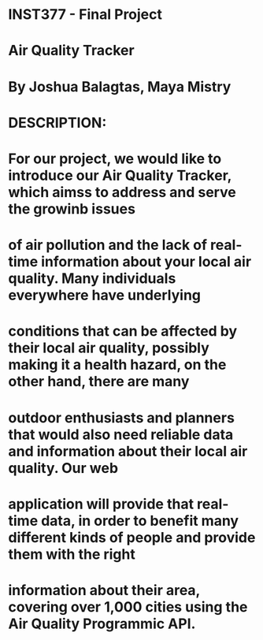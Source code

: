 # INST377 - Final Project

# Air Quality Tracker
# By Joshua Balagtas, Maya Mistry

# DESCRIPTION:
# For our project, we would like to introduce our Air Quality Tracker, which aimss to address and serve the growinb issues
# of air pollution and the lack of real-time information about your local air quality. Many individuals everywhere have underlying
# conditions that can be affected by their local air quality, possibly making it a health hazard, on the other hand, there are many
# outdoor enthusiasts and planners that would also need reliable data and information about their local air quality. Our web
# application will provide that real-time data, in order to benefit many different kinds of people and provide them with the right
# information about their area, covering over 1,000 cities using the Air Quality Programmic API.